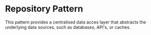 # Repository Pattern

This pattern provides a centralised data acces layer that abstracts the underlying data sources, such as databases, API's, or caches.
